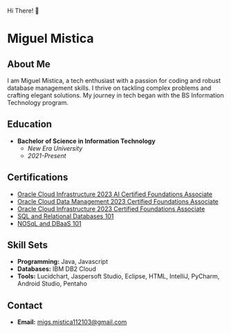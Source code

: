 Hi There! 👋

# Miguel Mistica

## About Me

I am Miguel Mistica, a tech enthusiast with a passion for coding and robust database management skills. I thrive on tackling complex problems and crafting elegant solutions. My journey in tech began with the BS Information Technology program.

## Education

- **Bachelor of Science in Information Technology**
  - *New Era University*
  - *2021-Present*

## Certifications

- [Oracle Cloud Infrastructure 2023 AI Certified Foundations Associate](https://catalog-education.oracle.com/pls/certview/sharebadge?id=590CA81A2BBEE937B0DDE9CCFB28E5B1D5B83270888F22BF63BFA6069CA7B890&fbclid=IwAR0us-0sBYuywTESt5-K0z-Gj9bRtvABMCu8cWStD3I3PRMXaGPlnkj31LI#)
- [Oracle Cloud Data Management 2023 Certified Foundations Associate](https://catalog-education.oracle.com/pls/certview/sharebadge?id=A44441F69B85F848951F3EBEAF9D0718775E15649FFBF618DDC70697D16C87BA&fbclid=IwAR0WipCrA6cG3C3-YCgUcEdl1p9xFSk6WVoGDTenBm8k4fmlaASYRvhh79U)
- [Oracle Cloud Infrastructure 2023 Certified Foundations Associate](https://catalog-education.oracle.com/pls/certview/sharebadge?id=DF44DAC8A62424A06A2F767D1E52AF12183B1681605D55701E0DED9302B391B9&fbclid=IwAR0Lfv2Wu4lC8tCX00RhKQ12x6IoqERAm5KsVxzcKepN0xm3XqD0i5kTnc8)
- [SQL and Relational Databases 101](https://courses.cognitiveclass.ai/certificates/0dd79b19acef4d46b6033067172f4159)
- [NOSqL and DBaaS 101](https://courses.cognitiveclass.ai/certificates/bec0d68863644ad7b5ec23e447552f47?fbclid=IwZXh0bgNhZW0CMTAAAR3rRpcC9V6MXEEYCF08pKN1iqpRNaffYqESRULtWq0sOYBXhlWAICMDS2U_aem_AcP_-5wgefJ56p18cdxFlN-ksp7a_wKtEIPyu5k4vFDVs8fZx7bEvbxP0VExVVD6mvU2brfMsymmX7SR8kVwZLl9)

## Skill Sets

- **Programming:** Java, Javascript
- **Databases:** IBM DB2 Cloud
- **Tools:** Lucidchart, Jaspersoft Studio, Eclipse, HTML, IntelliJ, PyCharm, Android Studio, Pentaho

## Contact

- **Email:** [migs.mistica112103@gmail.com](mailto:migs.mistica112103@gmail.com)
